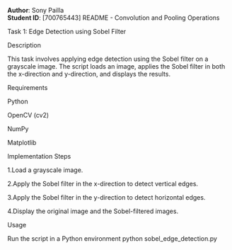 **Author**: Sony Pailla  
**Student ID**: [700765443]
README - Convolution and Pooling Operations

Task 1: Edge Detection using Sobel Filter

Description

This task involves applying edge detection using the Sobel filter on a grayscale image. The script loads an image, applies the Sobel filter in both the x-direction and y-direction, and displays the results.

Requirements

Python

OpenCV (cv2)

NumPy

Matplotlib

Implementation Steps

1.Load a grayscale image.

2.Apply the Sobel filter in the x-direction to detect vertical edges.

3.Apply the Sobel filter in the y-direction to detect horizontal edges.

4.Display the original image and the Sobel-filtered images.

Usage

Run the script in a Python environment
python sobel_edge_detection.py

